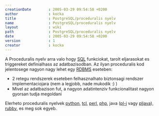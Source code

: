 ```yaml
---
creationDate        : 2005-03-29 09:54:58 +0200 
author              : kocka 
title               : PostgreSQL/proceduralis nyelv 
name                : PostgreSQL/proceduralis nyelv 
layout              : wiki 
path                : PostgreSQL/proceduralis nyelv 
date                : 2005-03-29 09:54:58 +0200 
version             : 1 
creator             : kocka 
---
```

A Proceduralis nyelv arra valo hogy [SQL](../SQL.html) funkciokat, tarolt eljarasokat es triggereket definialhass az adatbazisodban. Az ilyan proceduralis kod jelentosege nagyon nagy lehet egy [RDBMS](../RDBMS.html) eseteben:

*   2 retegu rendszerek eseteben felhasznalhato biztonsagi rendszer implementaciojara (nem a legjobb, nade mukodik :) )
*   Mivel az adatbazison fut, a nagyon adatintenziv funkcionalitast nagyon gyorsan tudja megoldani


Elerheto proceduralis nyelvek [python](../python.html), [tcl](../Missing.html), [perl](../perl.html), [php](../PHP.html), java ([pl-j](../PL-J.html) vagy [pljava](../pljava.html)), [rubby](../Missing.html), es meg sok egyeb.
